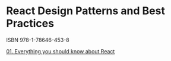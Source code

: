 # React Design Patterns and Best Practices

ISBN 978-1-78646-453-8

[01. Everything you should know about React](https://github.com/xgirma/9781786464538/tree/ch.01)